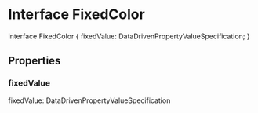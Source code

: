 # Interface FixedColor

interface FixedColor {
    fixedValue: DataDrivenPropertyValueSpecification<string>;
}

## Properties

### fixedValue
fixedValue: DataDrivenPropertyValueSpecification<string>

